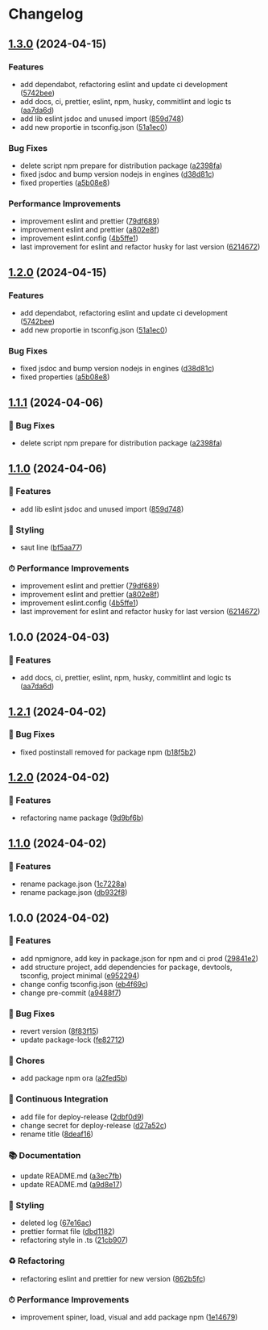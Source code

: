 # Changelog

## [1.3.0](https://github.com/FlapiBusiness/create-flapi-app/compare/v1.2.0...v1.3.0) (2024-04-15)


### Features

* add dependabot, refactoring eslint and update ci development ([5742bee](https://github.com/FlapiBusiness/create-flapi-app/commit/5742beec0cc505ff78726a7c8fe89b8beab13e55))
* add docs, ci, prettier, eslint, npm, husky, commitlint and logic ts ([aa7da6d](https://github.com/FlapiBusiness/create-flapi-app/commit/aa7da6df5bebe30cd941eba576373973a8e42010))
* add lib eslint jsdoc and unused import ([859d748](https://github.com/FlapiBusiness/create-flapi-app/commit/859d748e46c161dfb55df7bb3aa63094071d63b8))
* add new proportie in tsconfig.json ([51a1ec0](https://github.com/FlapiBusiness/create-flapi-app/commit/51a1ec0d33b0062ad8f95fc39721a09b8eedc074))


### Bug Fixes

* delete script npm prepare for distribution package ([a2398fa](https://github.com/FlapiBusiness/create-flapi-app/commit/a2398fa5c262a6479a30bca723a039203d56bed5))
* fixed jsdoc and bump version nodejs in engines ([d38d81c](https://github.com/FlapiBusiness/create-flapi-app/commit/d38d81cb47c4f50d6a3a8310058ac9c8e13976c5))
* fixed properties ([a5b08e8](https://github.com/FlapiBusiness/create-flapi-app/commit/a5b08e806d9ba8c41fc30a012edc5454d2956a62))


### Performance Improvements

* improvement eslint and prettier ([79df689](https://github.com/FlapiBusiness/create-flapi-app/commit/79df6891ab74f8f77e0e7e1b325cae39551e3591))
* improvement eslint and prettier ([a802e8f](https://github.com/FlapiBusiness/create-flapi-app/commit/a802e8f59022cb4bae9a0d4e7d8fa182f35a0a7d))
* improvement eslint.config ([4b5ffe1](https://github.com/FlapiBusiness/create-flapi-app/commit/4b5ffe1bb7e4eb6e53487500be739aee88853915))
* last improvement for eslint and refactor husky for last version ([6214672](https://github.com/FlapiBusiness/create-flapi-app/commit/62146729fe2cfb6e4ed245b6632f3e1f7538311b))

## [1.2.0](https://github.com/FlapiBusiness/create-flapi-app/compare/v1.1.1...v1.2.0) (2024-04-15)


### Features

* add dependabot, refactoring eslint and update ci development ([5742bee](https://github.com/FlapiBusiness/create-flapi-app/commit/5742beec0cc505ff78726a7c8fe89b8beab13e55))
* add new proportie in tsconfig.json ([51a1ec0](https://github.com/FlapiBusiness/create-flapi-app/commit/51a1ec0d33b0062ad8f95fc39721a09b8eedc074))


### Bug Fixes

* fixed jsdoc and bump version nodejs in engines ([d38d81c](https://github.com/FlapiBusiness/create-flapi-app/commit/d38d81cb47c4f50d6a3a8310058ac9c8e13976c5))
* fixed properties ([a5b08e8](https://github.com/FlapiBusiness/create-flapi-app/commit/a5b08e806d9ba8c41fc30a012edc5454d2956a62))

## [1.1.1](https://github.com/FlapiBusiness/create-flapi-app/compare/v1.1.0...v1.1.1) (2024-04-06)

### 🐛 Bug Fixes

- delete script npm prepare for distribution package ([a2398fa](https://github.com/FlapiBusiness/create-flapi-app/commit/a2398fa5c262a6479a30bca723a039203d56bed5))

## [1.1.0](https://github.com/FlapiBusiness/create-flapi-app/compare/v1.0.0...v1.1.0) (2024-04-06)

### 🚀 Features

- add lib eslint jsdoc and unused import ([859d748](https://github.com/FlapiBusiness/create-flapi-app/commit/859d748e46c161dfb55df7bb3aa63094071d63b8))

### 💄 Styling

- saut line ([bf5aa77](https://github.com/FlapiBusiness/create-flapi-app/commit/bf5aa77edbd365faf5ea871a6fc8114f8fa165a2))

### ⏱ Performance Improvements

- improvement eslint and prettier ([79df689](https://github.com/FlapiBusiness/create-flapi-app/commit/79df6891ab74f8f77e0e7e1b325cae39551e3591))
- improvement eslint and prettier ([a802e8f](https://github.com/FlapiBusiness/create-flapi-app/commit/a802e8f59022cb4bae9a0d4e7d8fa182f35a0a7d))
- improvement eslint.config ([4b5ffe1](https://github.com/FlapiBusiness/create-flapi-app/commit/4b5ffe1bb7e4eb6e53487500be739aee88853915))
- last improvement for eslint and refactor husky for last version ([6214672](https://github.com/FlapiBusiness/create-flapi-app/commit/62146729fe2cfb6e4ed245b6632f3e1f7538311b))

## 1.0.0 (2024-04-03)

### 🚀 Features

- add docs, ci, prettier, eslint, npm, husky, commitlint and logic ts ([aa7da6d](https://github.com/FlapiBusiness/create-flapi-app/commit/aa7da6df5bebe30cd941eba576373973a8e42010))

## [1.2.1](https://github.com/FlapiBusiness/create-flapi-app/compare/v1.2.0...v1.2.1) (2024-04-02)

### 🐛 Bug Fixes

- fixed postinstall removed for package npm ([b18f5b2](https://github.com/FlapiBusiness/create-flapi-app/commit/b18f5b2cdc1ac3a44f38f50a96b2f0ebb49272ca))

## [1.2.0](https://github.com/FlapiBusiness/create-flapi-app/compare/v1.1.0...v1.2.0) (2024-04-02)

### 🚀 Features

- refactoring name package ([9d9bf6b](https://github.com/FlapiBusiness/create-flapi-app/commit/9d9bf6bfcd4427f29eaaf6caa45737bf5c19b0e5))

## [1.1.0](https://github.com/FlapiBusiness/create-flapi-app/compare/v1.0.0...v1.1.0) (2024-04-02)

### 🚀 Features

- rename package.json ([1c7228a](https://github.com/FlapiBusiness/create-flapi-app/commit/1c7228a11b6974157a35f80e6a02616221a4c9b2))
- rename package.json ([db932f8](https://github.com/FlapiBusiness/create-flapi-app/commit/db932f85b951f66a053c249f005a813d5a444ab7))

## 1.0.0 (2024-04-02)

### 🚀 Features

- add npmignore, add key in package.json for npm and ci prod ([29841e2](https://github.com/FlapiBusiness/create-flapi-app/commit/29841e203a1749f09fb60cd061b5c4627686e21f))
- add structure project, add dependencies for package, devtools, tsconfig, project minimal ([e952294](https://github.com/FlapiBusiness/create-flapi-app/commit/e95229439571a4b56b265cfbf217b59dadc52877))
- change config tsconfig.json ([eb4f69c](https://github.com/FlapiBusiness/create-flapi-app/commit/eb4f69cc7b8a42c59e77221d360ecded16760d0e))
- change pre-commit ([a9488f7](https://github.com/FlapiBusiness/create-flapi-app/commit/a9488f75a070edd8d2fa68f46acd30fb25bf44a2))

### 🐛 Bug Fixes

- revert version ([8f83f15](https://github.com/FlapiBusiness/create-flapi-app/commit/8f83f1529306f8653db00a53de9d9f3b3b487add))
- update package-lock ([fe82712](https://github.com/FlapiBusiness/create-flapi-app/commit/fe82712ccc09e9070c66383eb4922b8230d57da6))

### 🧹 Chores

- add package npm ora ([a2fed5b](https://github.com/FlapiBusiness/create-flapi-app/commit/a2fed5b3dbeb580eb76e02147746f71b79be36d1))

### 💼 Continuous Integration

- add file for deploy-release ([2dbf0d9](https://github.com/FlapiBusiness/create-flapi-app/commit/2dbf0d9b7a6692b35df28ae3e4c1111cc6f2bc38))
- change secret for deploy-release ([d27a52c](https://github.com/FlapiBusiness/create-flapi-app/commit/d27a52ca0bd1b47fe17337a28ab5ae264a89a933))
- rename title ([8deaf16](https://github.com/FlapiBusiness/create-flapi-app/commit/8deaf164f6f29ec1b8345e3f11b00c7b8d0ef576))

### 📚 Documentation

- update README.md ([a3ec7fb](https://github.com/FlapiBusiness/create-flapi-app/commit/a3ec7fb07ee2abff010510e1a5171d79fe76d1f8))
- update README.md ([a9d8e17](https://github.com/FlapiBusiness/create-flapi-app/commit/a9d8e177f9c9abd0d28ad0b1c1b4615ac5b5ee18))

### 💄 Styling

- deleted log ([67e16ac](https://github.com/FlapiBusiness/create-flapi-app/commit/67e16ac194db9e0b105c08748ea1e9c63a713c65))
- prettier format file ([dbd1182](https://github.com/FlapiBusiness/create-flapi-app/commit/dbd1182bf636ee0fa348796b9a18d82c4670e210))
- refactoring style in .ts ([21cb907](https://github.com/FlapiBusiness/create-flapi-app/commit/21cb907475287cb2270fa22c76df6e5b384f01e0))

### ♻️ Refactoring

- refactoring eslint and prettier for new version ([862b5fc](https://github.com/FlapiBusiness/create-flapi-app/commit/862b5fc4633757c775138cf9f844579cd886dcde))

### ⏱ Performance Improvements

- improvement spiner, load, visual and add package npm ([1e14679](https://github.com/FlapiBusiness/create-flapi-app/commit/1e14679ec6edd187172974c04d716e7bbae8202a))
